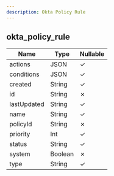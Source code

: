 ```yaml
---
description: Okta Policy Rule
---
```

okta_policy_rule
----------------

| **Name**    | **Type** | **Nullable** |
| ----------- | -------- | ------------ |
| actions     | JSON     | &check;      |
| conditions  | JSON     | &check;      |
| created     | String   | &check;      |
| id          | String   | &cross;      |
| lastUpdated | String   | &check;      |
| name        | String   | &check;      |
| policyId    | String   | &cross;      |
| priority    | Int      | &check;      |
| status      | String   | &check;      |
| system      | Boolean  | &cross;      |
| type        | String   | &check;      |
